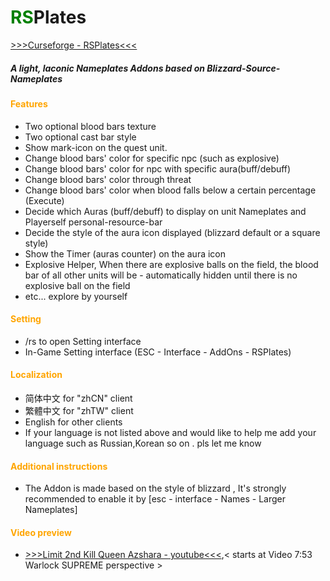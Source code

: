 # <font color = Green>RS</font>Plates

[>>>Curseforge - RSPlates<<<](https://www.curseforge.com/wow/addons/rsplates)


##### A light, laconic Nameplates Addons based on Blizzard-Source-Nameplates

 

#### <font color = Orange>Features</font>

- Two optional blood bars texture
- Two optional cast bar style
- Show mark-icon on the quest unit.
- Change blood bars' color for specific npc (such as  explosive)
- Change blood bars' color for npc with  specific aura(buff/debuff) 
- Change blood bars' color through threat   
- Change blood bars' color when blood falls below a certain percentage (Execute)
- Decide which Auras (buff/debuff) to display on unit Nameplates and Playerself personal-resource-bar 
- Decide the style of the aura icon displayed (blizzard default or a square style)
- Show the Timer (auras counter) on the aura icon
- Explosive Helper, When there are explosive balls on the field, the blood bar of all other units will be - automatically hidden until there is no explosive ball on the field
- etc... explore by yourself
 

#### <font color = Orange>Setting</font>

- /rs to open Setting interface
- In-Game Setting interface (ESC - Interface - AddOns - RSPlates)
 

#### <font color = Orange>Localization</font>

- 简体中文 for "zhCN" client
- 繁體中文 for "zhTW" client
- English for other clients
- If your language is not listed above and would like to help me add your language such as Russian,Korean so on .  pls let me know
 

#### <font color = Orange>Additional instructions</font>

- The Addon is made based on the style of blizzard <Larger Nameplates>, It's strongly recommended to enable it by [esc - interface - Names - Larger Nameplates]
 

#### <font color = Orange>Video preview</font>

-  [>>>Limit 2nd Kill Queen Azshara - youtube<<<](https://www.youtube.com/watch?v=AdX0FfnaIO8),< starts at Video 7:53 Warlock SUPREME perspective >


